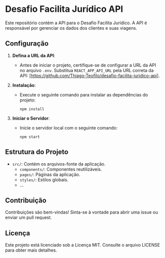 # Desafio Facilita Jurídico API

Este repositório contém a API para o Desafio Facilita Jurídico. A API é responsável por gerenciar os dados dos clientes e suas viagens.

## Configuração

1. **Defina a URL da API**:
   - Antes de iniciar o projeto, certifique-se de configurar a URL da API no arquivo `.env`. Substitua `REACT_APP_API_URL` pela URL correta da API: [https://github.com/Thiago-Teofilo/desafio-facilita-juridico-api].

2. **Instalação**:
   - Execute o seguinte comando para instalar as dependências do projeto:
     ```
     npm install
     ```

3. **Iniciar o Servidor**:
   - Inicie o servidor local com o seguinte comando:
     ```
     npm start
     ```

## Estrutura do Projeto

- `src/`: Contém os arquivos-fonte da aplicação.
  - `components/`: Componentes reutilizáveis.
  - `pages/`: Páginas da aplicação.
  - `styles/`: Estilos globais.
  - ...

## Contribuição

Contribuições são bem-vindas! Sinta-se à vontade para abrir uma issue ou enviar um pull request.

## Licença

Este projeto está licenciado sob a Licença MIT. Consulte o arquivo LICENSE para obter mais detalhes.
